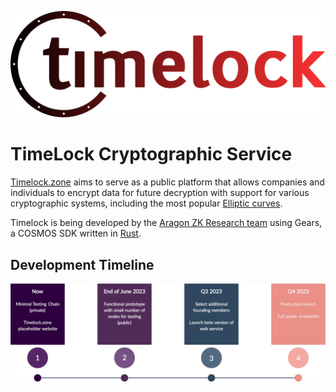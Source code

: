 ![timelock_timeline.png](../src/img/timelock-logo.png)


# TimeLock Cryptographic Service


[Timelock.zone](https://www.timelock.zone/) aims to serve as a public platform that allows companies and individuals to encrypt data for future decryption with support for various cryptographic systems, including the most popular [Elliptic curves](https://).

Timelock is being developed by the [Aragon ZK Research team](https://research.aragon.org/about/) using Gears, a COSMOS SDK written in [Rust](https://www.rust-lang.org/).


## Development Timeline



![timelock_timeline.png](../src/img/timelock_timeline.png)

